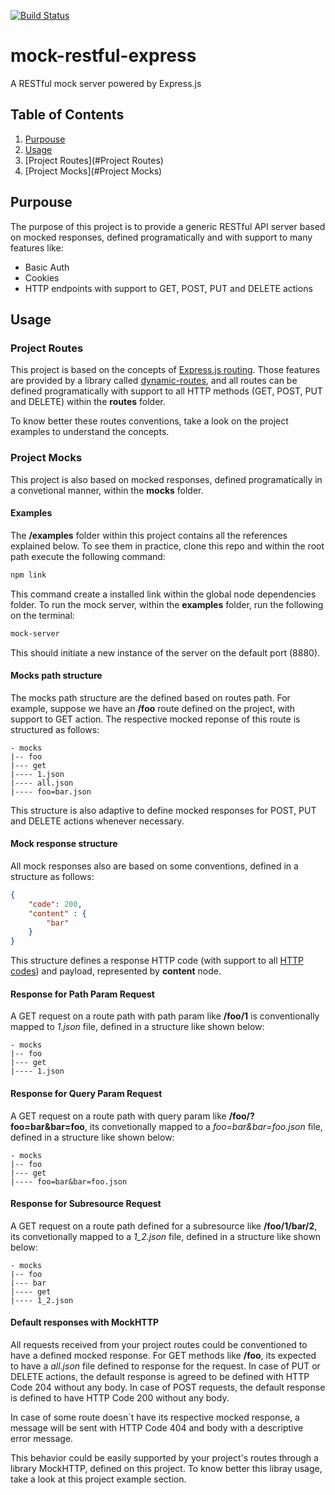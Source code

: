 [![Build Status](https://travis-ci.org/fknappe/mock-restful-express.svg)](https://travis-ci.org/fknappe/mock-restful-express)

# mock-restful-express

A RESTful mock server powered by Express.js

## Table of Contents

1. [Purpouse](#Purpouse)
2. [Usage](#Usage)
3. [Project Routes](#Project Routes)
4. [Project Mocks](#Project Mocks)

## Purpouse

The purpose of this project is to provide a generic RESTful API server based on mocked responses, defined programatically and with support to many features like: 

- Basic Auth
- Cookies
- HTTP endpoints with support to GET, POST, PUT and DELETE actions

## Usage

### Project Routes

This project is based on the concepts of [Express.js routing](http://expressjs.com/guide/routing.html). Those features are provided by a library called [dynamic-routes](https://github.com/OneOfOne/dynamic-routes), and all routes can be defined programatically with support to all HTTP methods (GET, POST, PUT and DELETE) within the **routes** folder.

To know better these routes conventions, take a look on the project examples to understand the concepts. 

### Project Mocks

This project is also based on mocked responses, defined programatically in a convetional manner, within the **mocks** folder. 

#### Examples

The **/examples** folder within this project contains all the references explained below. To see them in practice, clone this repo and within the root path execute the following command:

```bash
npm link
```

This command create a installed link within the global node dependencies folder. To run the mock server, within the **examples** folder, run the following on the terminal:

```bash
mock-server
```

This should initiate a new instance of the server on the default port (8880).

#### Mocks path structure

The mocks path structure are the defined based on routes path. For example, suppose we have an **/foo** route defined on the project, with support to GET action. The respective mocked reponse of this route is structured as follows:

```
- mocks
|-- foo
|--- get
|---- 1.json
|---- all.json
|---- foo=bar.json
```

This structure is also adaptive to define mocked responses for POST, PUT and DELETE actions whenever necessary.

#### Mock response structure

All mock responses also are based on some conventions, defined in a structure as follows:

```json
{
	"code": 200,
	"content" : { 
		"bar" 
	}
}
```

This structure defines a response HTTP code (with support to all [HTTP codes](http://en.wikipedia.org/wiki/List_of_HTTP_status_codes)) and payload, represented by **content** node.

#### Response for Path Param Request

A GET request on a route path with path param like **/foo/1** is conventionally mapped to *1.json* file, defined in a structure like shown below:

```
- mocks
|-- foo
|--- get
|---- 1.json
```

#### Response for Query Param Request

A GET request on a route path with query param like **/foo/?foo=bar&bar=foo**, its convetionally mapped to a *foo=bar&bar=foo.json* file, defined in a structure like shown below:

```
- mocks
|-- foo
|--- get
|---- foo=bar&bar=foo.json
```

#### Response for Subresource Request

A GET request on a route path defined for a subresource like **/foo/1/bar/2**, its convetionally mapped to a *1_2.json* file, defined in a structure like shown below:

```
- mocks
|-- foo
|--- bar
|---- get
|---- 1_2.json
```

#### Default responses with MockHTTP

All requests received from your project routes could be conventioned to have a defined mocked response. For GET methods like **/foo**, its expected to have a *all.json* file defined to response for the request. In case of PUT or DELETE actions, the default response is agreed to be defined with HTTP Code 204 without any body. In case of POST requests, the default response is defined to have HTTP Code 200 without any body.

In case of some route doesn´t have its respective mocked response, a message will be sent with HTTP Code 404 and body with a descriptive error message.

This behavior could be easily supported by your project's routes through a library MockHTTP, defined on this project. To know better this libray usage, take a look at this project example section.